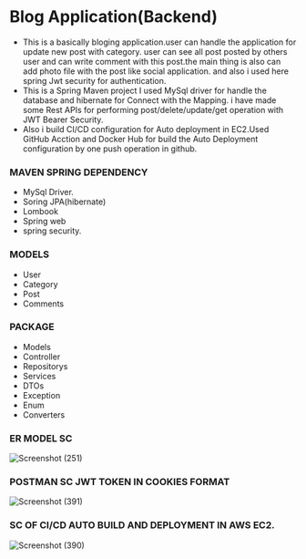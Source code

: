# Blog Application(Backend)
* This is a basically bloging application.user can handle the application for update new post with category.
  user can see all post posted by others user and can write comment with this post.the main thing is also can add photo file with the post like social application.
  and also i used here spring Jwt security for authentication.
* This is a Spring Maven project I used MySql driver for handle the database and hibernate for Connect with the Mapping.
  i have made some Rest APIs for performing post/delete/update/get operation with JWT Bearer Security.
* Also i build CI/CD configuration for Auto deployment in EC2.Used GitHub Acction and Docker Hub for build the Auto Deployment
  configuration by one push operation in github.

### MAVEN SPRING DEPENDENCY
* MySql Driver.
* Soring JPA(hibernate)
* Lombook
* Spring web
* spring security.

### MODELS
* User
* Category
* Post
* Comments
### PACKAGE
* Models
* Controller
* Repositorys
* Services
* DTOs
* Exception
* Enum
* Converters

### ER MODEL SC
![Screenshot (251)](https://github.com/avis97/BlogApp/assets/106426358/57a4642a-d523-489b-ae7a-2ca1851ef5e0)

### POSTMAN SC JWT TOKEN IN COOKIES FORMAT
![Screenshot (391)](https://github.com/avis97/BlogApp/assets/106426358/f51207be-5ff1-4d5e-b98a-b0422158be68)

### SC OF CI/CD AUTO BUILD AND DEPLOYMENT IN AWS EC2.
![Screenshot (390)](https://github.com/avis97/BlogApp/assets/106426358/3cd3d5ad-7bbe-4359-b4ae-7e5f6abed6f0)
